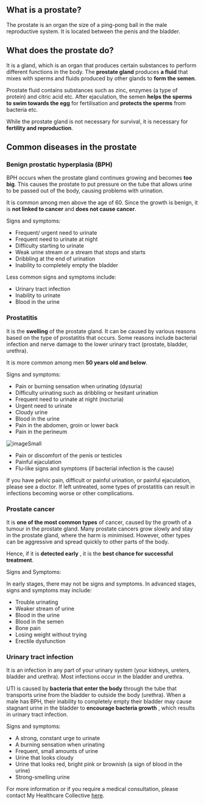 ## What is a prostate?

The prostate is an organ the size of a ping-pong ball in the male reproductive system. It is located between the penis and the bladder.

## What does the prostate do?

It is a gland, which is an organ that produces certain substances to perform different functions in the body. The **prostate gland** produces **a fluid** that mixes with sperms and fluids produced by other glands to **form the semen**.

Prostate fluid contains substances such as zinc, enzymes (a type of protein) and citric acid etc. After ejaculation, the semen **helps the sperms to swim towards the egg** for fertilisation and **protects the sperms** from bacteria etc.

While the prostate gland is not necessary for survival, it is necessary for **fertility and reproduction**.

## Common diseases in the prostate

### Benign prostatic hyperplasia (BPH)

BPH occurs when the prostate gland continues growing and becomes **too big**. This causes the prostate to put pressure on the tube that allows urine to be passed out of the body, causing problems with urination.

It is common among men above the age of 60. Since the growth is benign, it is **not linked to cancer** and **does not cause cancer**.

Signs and symptoms:

- Frequent/ urgent need to urinate
- Frequent need to urinate at night
- Difficulty starting to urinate
- Weak urine stream or a stream that stops and starts
- Dribbling at the end of urination
- Inability to completely empty the bladder

Less common signs and symptoms include:

- Urinary tract infection
- Inability to urinate
- Blood in the urine

### Prostatitis

It is the **swelling** of the prostate gland. It can be caused by various reasons based on the type of prostatitis that occurs. Some reasons include bacterial infection and nerve damage to the lower urinary tract (prostate, bladder, urethra).

It is more common among men **50 years old and below**.

Signs and symptoms:

- Pain or burning sensation when urinating (dysuria)
- Difficulty urinating such as dribbling or hesitant urination
- Frequent need to urinate at night (nocturia)
- Urgent need to urinate
- Cloudy urine
- Blood in the urine
- Pain in the abdomen, groin or lower back
- Pain in the perineum

![imageSmall](/assets/post-images/post11a.png#center)

- Pain or discomfort of the penis or testicles
- Painful ejaculation
- Flu-like signs and symptoms (if bacterial infection is the cause)

If you have pelvic pain, difficult or painful urination, or painful ejaculation, please see a doctor. If left untreated, some types of prostatitis can result in infections becoming worse or other complications.

### Prostate cancer

It is **one of the most common types** of cancer, caused by the growth of a tumour in the prostate gland. Many prostate cancers grow slowly and stay in the prostate gland, where the harm is minimised. However, other types can be aggressive and spread quickly to other parts of the body.

Hence, if it is **detected early** , it is the **best chance for successful treatment**.

Signs and Symptoms:

In early stages, there may not be signs and symptoms. In advanced stages, signs and symptoms may include:

- Trouble urinating
- Weaker stream of urine
- Blood in the urine
- Blood in the semen
- Bone pain
- Losing weight without trying
- Erectile dysfunction

### Urinary tract infection

It is an infection in any part of your urinary system (your kidneys, ureters, bladder and urethra). Most infections occur in the bladder and urethra.

UTI is caused by **bacteria that enter the body** through the tube that transports urine from the bladder to outside the body (urethra). When a male has BPH, their inability to completely empty their bladder may cause stagnant urine in the bladder to **encourage bacteria growth** , which results in urinary tract infection.

Signs and symptoms:

- A strong, constant urge to urinate
- A burning sensation when urinating
- Frequent, small amounts of urine
- Urine that looks cloudy
- Urine that looks red, bright pink or brownish (a sign of blood in the urine)
- Strong-smelling urine

For more information or if you require a medical consultation, please contact My Healthcare Collective [here](https://www.myhealthcarecollective.com/contact-us).